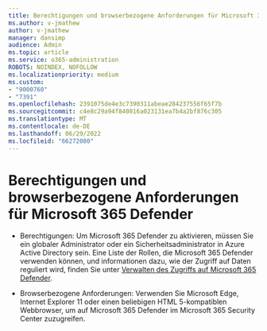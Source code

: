 ```yaml
---
title: Berechtigungen und browserbezogene Anforderungen für Microsoft 365 Defender
ms.author: v-jmathew
author: v-jmathew
manager: dansimp
audience: Admin
ms.topic: article
ms.service: o365-administration
ROBOTS: NOINDEX, NOFOLLOW
ms.localizationpriority: medium
ms.custom:
- "9000760"
- "7391"
ms.openlocfilehash: 2391075de4e3c7390311abeae284237556f65f7b
ms.sourcegitcommit: c4e8c29a94f840816a023131ea7b4a2bf876c305
ms.translationtype: MT
ms.contentlocale: de-DE
ms.lasthandoff: 06/29/2022
ms.locfileid: "66272080"
---
```

# <a name="permissions-and-browser-related-requirements-for-microsoft-365-defender"></a>Berechtigungen und browserbezogene Anforderungen für Microsoft 365 Defender

- Berechtigungen: Um Microsoft 365 Defender zu aktivieren, müssen Sie ein globaler Administrator oder ein Sicherheitsadministrator in Azure Active Directory sein. Eine Liste der Rollen, die Microsoft 365 Defender verwenden können, und informationen dazu, wie der Zugriff auf Daten reguliert wird, finden Sie unter [Verwalten des Zugriffs auf Microsoft 365 Defender](https://go.microsoft.com/fwlink/?linkid=2143626).

- Browserbezogene Anforderungen: Verwenden Sie Microsoft Edge, Internet Explorer 11 oder einen beliebigen HTML 5-kompatiblen Webbrowser, um auf Microsoft 365 Defender im Microsoft 365 Security Center zuzugreifen.
